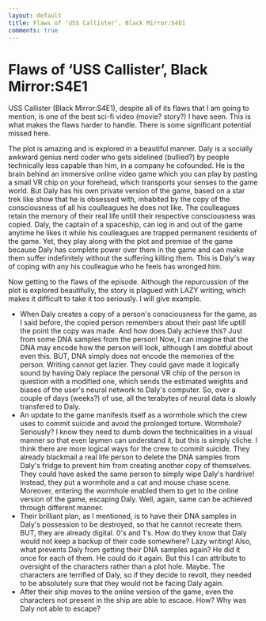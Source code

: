 ```yaml
---
layout: default
title: Flaws of ‘USS Callister’, Black Mirror:S4E1
comments: true
---
```


# Flaws of ‘USS Callister’, Black Mirror:S4E1

USS Callister (Black Mirror:S4E1), despite all of its flaws that I am going to mention, is one of the best sci-fi video (movie? story?) I have seen. This is what makes the flaws harder to handle. There is some significant potential missed here.

The plot is amazing and is explored in a beautiful manner. Daly is a socially awkward genius nerd coder who gets sidelined (bullied?) by people technically less capable than him, in a company he cofounded.
He is the brain behind an immersive online video game which you can play by pasting a small VR chip on your forehead, which transports your senses to the game world.
But Daly has his own private version of the game, based on a star trek like show that he is obsessed with, inhabited by the copy of the consciousness of all his coulleagues he does not like.
The coulleagues retain the memory of their real life untill their respective consciousness was copied.
Daly, the captain of a spaceship, can log in and out of the game anytime he likes it while his coulleagues are trapped permanent residents of the game.
Yet, they play along with the plot and premise of the game because Daly has complete power over them in the game and can make them suffer indefinitely without the suffering killing them.
This is Daly's way of coping with any his coulleague who he feels has wronged him.

Now getting to the flaws of the episode. Although the repurcussion of the plot is explored beautifully, the story is plagued with LAZY writing, which makes it difficult to take it too seriously. I will give example.

  - When Daly creates a copy of a person's consciousness for the game, as I said before, the copied person remembers about their past life uptill the point the copy was made. And how does Daly achieve this? Just from some DNA samples from the person! Now, I can imagine that the DNA may encode how the person will look, although I am dobtful about even this. BUT, DNA simply does not encode the memories of the person. Writing cannot get lazier. They could gave made it logically sound by having Daly replace the personal VR chip of the person in question with a modified one, which sends the estimated weights and biases of the user's neural network to Daly's computer. So, over a couple of days (weeks?) of use, all the terabytes of neural data is slowly transfered to Daly.
  - An update to the game manifests itself as a wormhole which the crew uses to commit suicide and avoid the prolonged torture. Wormhole? Seriously? I know they need to dumb down the technicalities in a visual manner so that even laymen can understand it, but this is simply cliche. I think there are more logical ways for the crew to commit suicide. They already blackmail a real life person to delete the DNA samples from Daly's fridge to prevent him from creating another copy of themselves. They could have asked the same person to simply wipe Daly's hardrive! Instead, they put a wormhole and a cat and mouse chase scene. Moreover, entering the wormhole enabled them to get to the online version of the game, escaping Daly. Well, again, same can be achieved through different manner.
  - Their brilliant plan, as I mentioned, is to have their DNA samples in Daly's possession to be destroyed, so that he cannot recreate them. BUT, they are already digital. 0's and 1's. How do they know that Daly would not keep a backup of their code somewhere? Lazy writing! Also, what prevents Daly from getting their DNA samples again? He did it once for each of them. He could do it again. But this I can attribute to oversight of the characters rather than a plot hole. Maybe. The characters are terrified of Daly, so if they decide to revolt, they needed to be absolutely sure that they would not be facing Daly again.
  - After their ship moves to the online version of the game, even the characters not present in the ship are able to escaoe. How? Why was Daly not able to escape?
